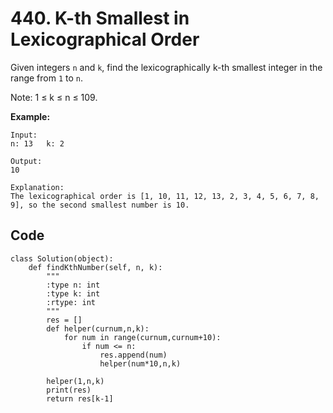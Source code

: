 # 440. K-th Smallest in Lexicographical Order

Given integers `n` and `k`, find the lexicographically k-th smallest integer in the range from `1` to `n`.

Note: 1 ≤ k ≤ n ≤ 109.

**Example:**

```
Input:
n: 13   k: 2

Output:
10

Explanation:
The lexicographical order is [1, 10, 11, 12, 13, 2, 3, 4, 5, 6, 7, 8, 9], so the second smallest number is 10.
```



## Code

```
class Solution(object):
    def findKthNumber(self, n, k):
        """
        :type n: int
        :type k: int
        :rtype: int
        """
        res = []
        def helper(curnum,n,k):
            for num in range(curnum,curnum+10):
                if num <= n:
                    res.append(num)
                    helper(num*10,n,k)
        
        helper(1,n,k)
        print(res)
        return res[k-1]
```


